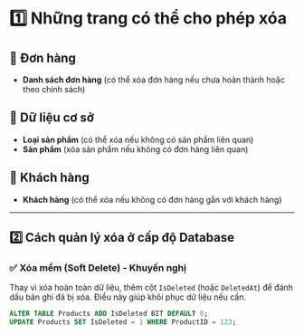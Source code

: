 # 1️⃣ Những trang có thể cho phép xóa

## 🛒 Đơn hàng
- **Danh sách đơn hàng** (có thể xóa đơn hàng nếu chưa hoàn thành hoặc theo chính sách)

## 📂 Dữ liệu cơ sở
- **Loại sản phẩm** (có thể xóa nếu không có sản phẩm liên quan)
- **Sản phẩm** (xóa sản phẩm nếu không có đơn hàng liên quan)

## 👤 Khách hàng
- **Khách hàng** (có thể xóa nếu không có đơn hàng gắn với khách hàng)

---

## 2️⃣ Cách quản lý xóa ở cấp độ Database

### ✅ Xóa mềm (Soft Delete) - Khuyến nghị  
Thay vì xóa hoàn toàn dữ liệu, thêm cột `IsDeleted` (hoặc `DeletedAt`) để đánh dấu bản ghi đã bị xóa. Điều này giúp khôi phục dữ liệu nếu cần.
```sql
ALTER TABLE Products ADD IsDeleted BIT DEFAULT 0;
UPDATE Products SET IsDeleted = 1 WHERE ProductID = 123;
